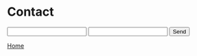 # Contact

<form action="https://formspree.io/douglasherron16@gmail.com"
      method="POST">
    <input type="text" name="name">
    <input type="email" name="_replyto">
    <input type="submit" value="Send">
</form>

[Home](README.md)
